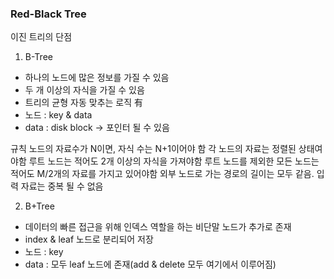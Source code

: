 ### Red-Black Tree

이진 트리의 단점

1. B-Tree
- 하나의 노드에 많은 정보를 가질 수 있음
- 두 개 이상의 자식을 가질 수 있음
- 트리의 균형 자동 맞추는 로직 有
- 노드 : key & data
- data : disk block -> 포인터 될 수 있음

<aside>
규칙
  노드의 자료수가 N이면, 자식 수는 N+1이어야 함
  각 노드의 자료는 정렬된 상태여야함
  루트 노드는 적어도 2개 이상의 자식을 가져야함
  루트 노드를 제외한 모든 노드는 적어도 M/2개의 자료를 가지고 있어야함
  외부 노드로 가는 경로의 길이는 모두 같음.
  입력 자료는 중복 될 수 없음
</aside>

2. B+Tree 
- 데이터의 빠른 접근을 위해 인덱스 역할을 하는 비단말 노드가 추가로 존재
- index & leaf 노드로 분리되어 저장
- 노드 : key
- data : 모두 leaf 노드에 존재(add & delete 모두 여기에서 이루어짐)